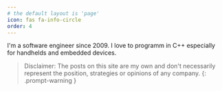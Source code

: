```yaml
---
# the default layout is 'page'
icon: fas fa-info-circle
order: 4
---
```


I'm a software engineer since 2009. I love to programm in C++ especially for 
handhelds and embedded devices.

> Disclaimer: The posts on this site are my own and don't necessarily represent 
the position, strategies or opinions of any company.
{: .prompt-warning }
